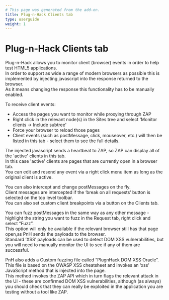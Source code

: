```yaml
---
# This page was generated from the add-on.
title: Plug-n-Hack Clients tab
type: userguide
weight: 1
---
```


# Plug-n-Hack Clients tab

Plug-n-Hack allows you to monitor client (browser) events in order to help test HTML5 applications.  
In order to support as wide a range of modern browsers as possible this is implemented by injecting javascript
into the response returned to the browser.  
As it means changing the response this functionality has to be manually enabled.

To receive client events:

- Access the pages you want to monitor while proxying through ZAP
- Right click in the relevant node(s) in the Sites tree and select 'Monitor clients -\> Include subtree'
- Force your browser to reload those pages
- Client events (such as postMessage, click, mouseover, etc.) will then be listed in this tab - select them to see the full details.

The injected javascript sends a heartbeat to ZAP, so ZAP can display all of the 'active' clients in this tab.  
In this case 'active' clients are pages that are currently open in a browser tab.  
You can edit and resend any event via a right click menu item as long as the original client is active.

You can also intercept and change postMessages on the fly.  
Client messages are intercepted if the ‘break on all requests’ button is selected on the top level toolbar.  
You can also set custom client breakpoints via a button on the Clients tab.

You can fuzz postMessages in the same way as any other message - highlight the string you want to fuzz in the Request tab, right click and select “Fuzz”.  
This option will only be available if the relevant browser still has that page open,as PnH sends the payloads to the browser.  
Standard ‘XSS’ payloads can be used to detect DOM XSS vulnerabilities, but you will need to manually monitor the UI to see if any of them are successful.

PnH also adds a Custom fuzzing file called “PlugnHack DOM XSS Oracle”.  
This file is based on the OWASP XSS cheatsheet and invokes an ‘xss’ JavaScript method that is injected into the page.  
This method invokes the ZAP API which in turn flags the relevant attack in the UI - these are confirmed DOM XSS vulnerabilities,
although (as always) you should check that they can really be exploited in the application you are testing without a tool like ZAP.
